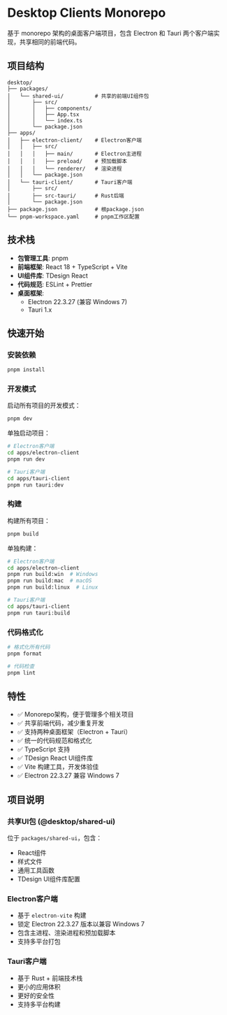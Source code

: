 # Desktop Clients Monorepo

基于 monorepo 架构的桌面客户端项目，包含 Electron 和 Tauri 两个客户端实现，共享相同的前端代码。

## 项目结构

```
desktop/
├── packages/
│   └── shared-ui/          # 共享的前端UI组件包
│       ├── src/
│       │   ├── components/
│       │   ├── App.tsx
│       │   └── index.ts
│       └── package.json
├── apps/
│   ├── electron-client/    # Electron客户端
│   │   ├── src/
│   │   │   ├── main/       # Electron主进程
│   │   │   ├── preload/    # 预加载脚本
│   │   │   └── renderer/   # 渲染进程
│   │   └── package.json
│   └── tauri-client/       # Tauri客户端
│       ├── src/
│       ├── src-tauri/      # Rust后端
│       └── package.json
├── package.json            # 根package.json
└── pnpm-workspace.yaml     # pnpm工作区配置
```

## 技术栈

- **包管理工具**: pnpm
- **前端框架**: React 18 + TypeScript + Vite
- **UI组件库**: TDesign React
- **代码规范**: ESLint + Prettier
- **桌面框架**: 
  - Electron 22.3.27 (兼容 Windows 7)
  - Tauri 1.x

## 快速开始

### 安装依赖

```bash
pnpm install
```

### 开发模式

启动所有项目的开发模式：
```bash
pnpm dev
```

单独启动项目：
```bash
# Electron客户端
cd apps/electron-client
pnpm run dev

# Tauri客户端
cd apps/tauri-client
pnpm run tauri:dev
```

### 构建

构建所有项目：
```bash
pnpm build
```

单独构建：
```bash
# Electron客户端
cd apps/electron-client
pnpm run build:win  # Windows
pnpm run build:mac  # macOS
pnpm run build:linux  # Linux

# Tauri客户端
cd apps/tauri-client
pnpm run tauri:build
```

### 代码格式化

```bash
# 格式化所有代码
pnpm format

# 代码检查
pnpm lint
```

## 特性

- ✅ Monorepo架构，便于管理多个相关项目
- ✅ 共享前端代码，减少重复开发
- ✅ 支持两种桌面框架（Electron + Tauri）
- ✅ 统一的代码规范和格式化
- ✅ TypeScript 支持
- ✅ TDesign React UI组件库
- ✅ Vite 构建工具，开发体验佳
- ✅ Electron 22.3.27 兼容 Windows 7

## 项目说明

### 共享UI包 (@desktop/shared-ui)

位于 `packages/shared-ui`，包含：
- React组件
- 样式文件
- 通用工具函数
- TDesign UI组件库配置

### Electron客户端

- 基于 `electron-vite` 构建
- 锁定 Electron 22.3.27 版本以兼容 Windows 7
- 包含主进程、渲染进程和预加载脚本
- 支持多平台打包

### Tauri客户端

- 基于 Rust + 前端技术栈
- 更小的应用体积
- 更好的安全性
- 支持多平台构建